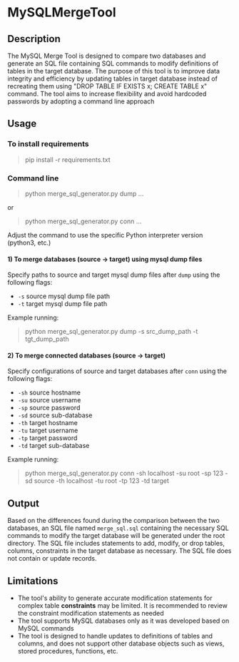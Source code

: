 # MySQLMergeTool

## Description
The MySQL Merge Tool is designed to compare two databases and generate an SQL file containing SQL commands to modify
definitions of tables in the target database. The purpose of this tool is to improve data integrity and efficiency by 
updating tables in target database instead of recreating them using "DROP TABLE IF EXISTS x; CREATE TABLE x" command.
The tool aims to increase flexibility and avoid hardcoded passwords by adopting a command line approach


## Usage
### To install requirements

> pip install -r requirements.txt

### Command line
> python merge_sql_generator.py dump ...

or

> python merge_sql_generator.py conn ...

Adjust the command to use the specific Python interpreter version (python3, etc.)

#### 1) To merge databases (source -> target) using mysql dump files
Specify paths to source and target mysql dump files after `dump` 
using the following flags:

* `-s` source mysql dump file path
* `-t` target mysql dump file path

Example running:
> python merge_sql_generator.py dump -s src_dump_path -t tgt_dump_path


#### 2) To merge connected databases (source -> target)
Specify configurations of source and target databases after `conn` 
using the following flags:

* `-sh` source hostname 
* `-su` source username 
* `-sp` source password 
* `-sd` source sub-database
* `-th` target hostname 
* `-tu` target username 
* `-tp` target password 
* `-td` target sub-database

Example running:
> python merge_sql_generator.py conn -sh localhost -su root -sp 123 -sd source -th localhost -tu root -tp 123 -td target

## Output
Based on the differences found during the comparison between the two databases, an SQL file named `merge_sql.sql` 
containing the necessary SQL commands to modify the target database will be generated under the root directory. 
The SQL file includes statements to add, modify, or drop tables, columns, constraints in the target database as 
necessary. The SQL file does not contain or update records.

## Limitations
- The tool's ability to generate accurate modification statements for complex table **constraints** may be limited. It is 
recommended to review the constraint modification statements as needed
- The tool supports MySQL databases only as it was developed based on MySQL commands
- The tool is designed to handle updates to definitions of tables and columns, and does not support other database
objects such as views, stored procedures, functions, etc.